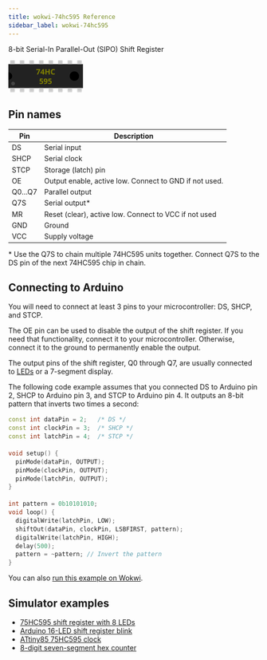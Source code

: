 ```yaml
---
title: wokwi-74hc595 Reference
sidebar_label: wokwi-74hc595
---
```


8-bit Serial-In Parallel-Out (SIPO) Shift Register

![74HC595](wokwi-74hc595.svg)

## Pin names

| Pin   | Description                                            |
| ----- | ------------------------------------------------------ |
| DS    | Serial input                                           |
| SHCP  | Serial clock                                           |
| STCP  | Storage (latch) pin                                    |
| OE    | Output enable, active low. Connect to GND if not used. |
| Q0…Q7 | Parallel output                                        |
| Q7S   | Serial output\*                                        |
| MR    | Reset (clear), active low. Connect to VCC if not used  |
| GND   | Ground                                                 |
| VCC   | Supply voltage                                         |

\* Use the Q7S to chain multiple 74HC595 units together. Connect Q7S to the DS pin of the next 74HC595 chip in chain.

## Connecting to Arduino

You will need to connect at least 3 pins to your microcontroller: DS, SHCP, and STCP.

The OE pin can be used to disable the output of the shift register. If you need that functionality,
connect it to your microcontroller. Otherwise, connect it to the ground to permanently enable the output.

The output pins of the shift register, Q0 through Q7, are usually connected to [LEDs](wokwi-led) or a 7-segment display.

The following code example assumes that you connected DS to Arduino pin 2, SHCP to Arduino pin 3, and
STCP to Arduino pin 4. It outputs an 8-bit pattern that inverts two times a second:

```cpp
const int dataPin = 2;   /* DS */
const int clockPin = 3;  /* SHCP */
const int latchPin = 4;  /* STCP */

void setup() {
  pinMode(dataPin, OUTPUT);
  pinMode(clockPin, OUTPUT);
  pinMode(latchPin, OUTPUT);
}

int pattern = 0b10101010;
void loop() {
  digitalWrite(latchPin, LOW);
  shiftOut(dataPin, clockPin, LSBFIRST, pattern);
  digitalWrite(latchPin, HIGH);
  delay(500);
  pattern = ~pattern; // Invert the pattern
}
```

You can also [run this example on Wokwi](https://wokwi.com/arduino/projects/301192672203244042).

## Simulator examples

- [75HC595 shift register with 8 LEDs](https://wokwi.com/arduino/projects/301188813482361352)
- [Arduino 16-LED shift register blink](https://wokwi.com/arduino/projects/301213976182653448)
- [ATtiny85 75HC595 clock](https://wokwi.com/arduino/projects/301366580039647753)
- [8-digit seven-segment hex counter](https://wokwi.com/arduino/projects/301304715310793225)
